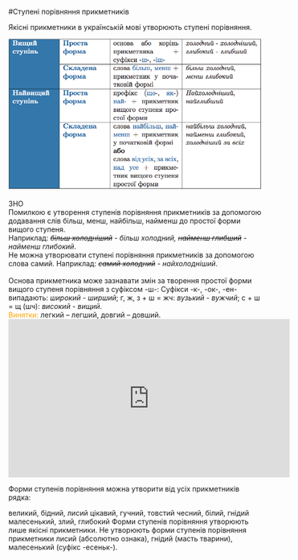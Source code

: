 #Ступенi порiвняння прикметникiв

Якiснi прикметники в українськiй мовi утворюють ступенi порiвняння.

<div class="center">
<img src="../pics/6/3.png" width="600px" class="center"/>
</div>
<br>

<div class="add-zno">
<span class="add">ЗНО</span>
<div class="add-text">
Помилкою є утворення ступенiв порiвняння прикметникiв за допомогою додавання слiв бiльш, менш, найбiльш, найменш до простої форми вищого ступеня.<br>
Наприклад: <i><s>бiльш холоднiший</s> - бiльш холодний,
<s>найменш глибший</s> - найменш глибокий</i>.<br>
Не можна утворювати ступенi порiвняння прикметникiв за допомогою слова самий. Наприклад: <i><s>самий холодний</s> - найхолоднiший</i>.
</div>

<br>
Основа прикметника може зазнавати змiн за творення простої форми вищого ступеня порiвняння з суфiксом <span class="p1">-ш-</span>:
Суфiкси <span class="p1">-к-</span>, <span class="p1">-ок-</span>, <span class="p1">-ен-</span> випадають: <i>широкий - ширший</i>;
<span class="p1">г, ж, з + ш = жч</span>: <i>вузький - вужчий</i>;
<span class="p1">с + ш = щ (шч)</span>: <i>високий - вищий</i>.
<br>
<font color="orange">Винятки:</font> легкий – легший, довгий – довший.

<div class="fluidMedia">
<iframe align="center" width="560" height="315" src="https://www.youtube.com/embed/b90DoL5r28s" frameborder="0" allowfullscreen></iframe>
</div>
<div class="popup">
</div>


<quiz> 
    <question>
       <p> Форми ступенів порівняння можна утворити від усіх прикметників рядка:</p>
           <answer> великий, бідний, лисий </answer>
           <answer correct> цікавий, гучний, товстий</answer>
           <answer> чесний, білий, гнідий </answer>
           <answer> малесенький, злий, глибокий </answer>
      <explanation>
Форми ступенів порівняння утворюють лише якісні прикметники. Не утворюють форми ступенів порівняння прикметники лисий (абсолютно ознака), гнідий (масть тварини), малесенький (суфікс <span class="p1">-есеньк-</span>). 
</explanation>
    </question>
</quiz> 
